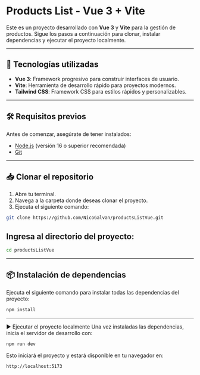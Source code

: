 # Products List - Vue 3 + Vite

Este es un proyecto desarrollado con **Vue 3** y **Vite** para la gestión de productos. Sigue los pasos a continuación para clonar, instalar dependencias y ejecutar el proyecto localmente.

---

## 🚀 Tecnologías utilizadas

- **Vue 3**: Framework progresivo para construir interfaces de usuario.
- **Vite**: Herramienta de desarrollo rápido para proyectos modernos.
- **Tailwind CSS**: Framework CSS para estilos rápidos y personalizables.

---

## 🛠️ Requisitos previos

Antes de comenzar, asegúrate de tener instalados:

- [Node.js](https://nodejs.org/) (versión 16 o superior recomendada)
- [Git](https://git-scm.com/)

---

## 📥 Clonar el repositorio

1. Abre tu terminal.
2. Navega a la carpeta donde deseas clonar el proyecto.
3. Ejecuta el siguiente comando:

```bash
git clone https://github.com/NicoGalvan/productsListVue.git
```

## Ingresa al directorio del proyecto:

```bash
cd productsListVue
```

---

## 📦 Instalación de dependencias
Ejecuta el siguiente comando para instalar todas las dependencias del proyecto:

```bash
npm install
```

---

▶️ Ejecutar el proyecto localmente
Una vez instaladas las dependencias, inicia el servidor de desarrollo con:

```bash
npm run dev
```
Esto iniciará el proyecto y estará disponible en tu navegador en:
```bash
http://localhost:5173
```
